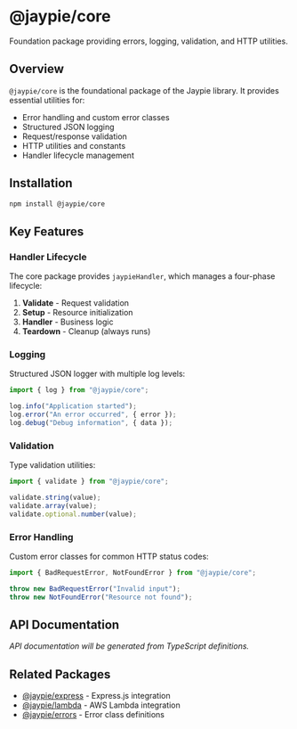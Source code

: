 # @jaypie/core

Foundation package providing errors, logging, validation, and HTTP utilities.

## Overview

`@jaypie/core` is the foundational package of the Jaypie library. It provides essential utilities for:

- Error handling and custom error classes
- Structured JSON logging
- Request/response validation
- HTTP utilities and constants
- Handler lifecycle management

## Installation

```bash
npm install @jaypie/core
```

## Key Features

### Handler Lifecycle

The core package provides `jaypieHandler`, which manages a four-phase lifecycle:

1. **Validate** - Request validation
2. **Setup** - Resource initialization
3. **Handler** - Business logic
4. **Teardown** - Cleanup (always runs)

### Logging

Structured JSON logger with multiple log levels:

```javascript
import { log } from "@jaypie/core";

log.info("Application started");
log.error("An error occurred", { error });
log.debug("Debug information", { data });
```

### Validation

Type validation utilities:

```javascript
import { validate } from "@jaypie/core";

validate.string(value);
validate.array(value);
validate.optional.number(value);
```

### Error Handling

Custom error classes for common HTTP status codes:

```javascript
import { BadRequestError, NotFoundError } from "@jaypie/core";

throw new BadRequestError("Invalid input");
throw new NotFoundError("Resource not found");
```

## API Documentation

_API documentation will be generated from TypeScript definitions._

## Related Packages

- [@jaypie/express](./express) - Express.js integration
- [@jaypie/lambda](./lambda) - AWS Lambda integration
- [@jaypie/errors](./errors) - Error class definitions
